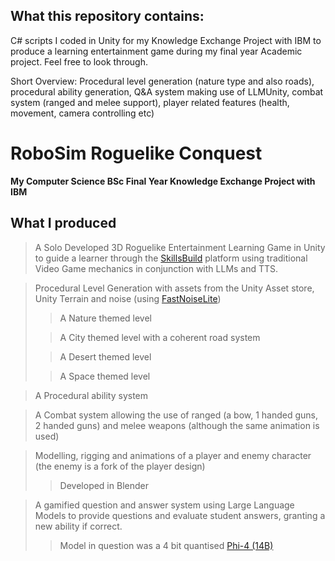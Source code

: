 ## What this repository contains:
C# scripts I coded in Unity for my Knowledge Exchange Project with IBM to produce a learning entertainment game during my final year Academic project. Feel free to look through.

Short Overview: Procedural level generation (nature type and also roads), procedural ability generation, Q&A system making use of LLMUnity, combat system (ranged and melee support), player related features (health, movement, camera controlling etc)  

# RoboSim Roguelike Conquest

**My Computer Science BSc Final Year Knowledge Exchange Project with IBM**

## What I produced
> A Solo Developed 3D Roguelike Entertainment Learning Game in Unity to guide a learner through the [SkillsBuild](https://skillsbuild.org/) platform
using traditional Video Game mechanics in conjunction with LLMs and TTS.

> Procedural Level Generation with assets from the Unity Asset store, Unity Terrain and noise (using [FastNoiseLite](https://github.com/Auburn/FastNoiseLite))
>
>> A Nature themed level
>
>> A City themed level with a coherent road system
>
>> A Desert themed level
>
>> A Space themed level

> A Procedural ability system

> A Combat system allowing the use of ranged (a bow, 1 handed guns, 2 handed guns) and melee weapons (although the same animation is used)

> Modelling, rigging and animations of a player and enemy character (the enemy is a fork of the player design)
>
>> Developed in Blender

> A gamified question and answer system using Large Language Models to provide questions and evaluate student answers, granting a new ability if correct.
>> Model in question was a 4 bit quantised [Phi-4 (14B)](https://techcommunity.microsoft.com/blog/aiplatformblog/introducing-phi-4-microsoft%E2%80%99s-newest-small-language-model-specializing-in-comple/4357090)
